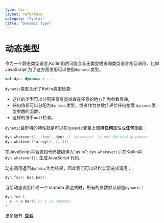 ```yaml
---
type: doc
layout: reference
category: "Syntax"
title: "Dynamic Type"
---
```


# 动态类型

作为一个静态类型语言,Kotlin仍然可能会与无类型或者弱类型语言相互调用，比如JavaScript,为了这方面使用可以使用`dynamic`类型。

``` kotlin
val dyn: dynamic = ...
```

 `dynamic`类型关闭了Kotlin类型检查:

  - 这样的类型可以分配任意变量或者在任意的地方作为参数传递,
  - 任何值都可以分配为`dynamic`类型，或者作为参数传递给任何接受 `dynamic`类型参数的函数，
  - 这样的值不`null`检查。

`dynamic`最奇特的特性就是可以在`dynamic`变量上调用**任何**属性或**任何**函数：

``` kotlin
dyn.whatever(1, "foo", dyn) // 'whatever' is not defined anywhere
dyn.whatever(*array(1, 2, 3))
```

在JavaScript平台这段代码被编译为"as is": `dyn.whatever(1)`在Kotlin中`dyn.whatever(1)` 生成JavaScript 代码.

动态调用返回`dynamic`作为结果，因此我们可以轻松实现链式调用：

``` kotlin
dyn.foo().bar.baz()
```

当给动态调用传递一个 lambda 表达式时，所有的参数默认都是`dynamic`：

``` kotlin
dyn.foo {
  x -> x.bar() // x is dynamic
}
```

更多细节, [查看](https://github.com/JetBrains/kotlin/blob/master/spec-docs/dynamic-types.md).


